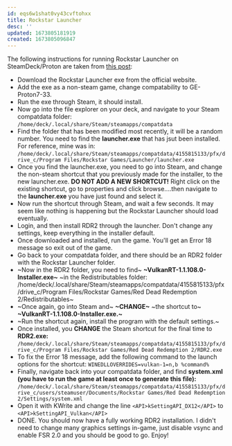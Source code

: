 ```yaml
---
id: eqs6w1shat0vy43cvftohxx
title: Rockstar Launcher
desc: ''
updated: 1673805181919
created: 1673805096847
---
```


The following instructions for running Rockstar Launcher on SteamDeck/Proton are taken from [this post](https://www.reddit.com/r/SteamDeck/comments/xhoy9l/red_dead_redemption_2_rockstar_launcher_version/):

-   Download the Rockstar Launcher exe from the official website.
-   Add the exe as a non-steam game, change compatability to GE-Proton7-33.
-   Run the exe through Steam, it should install.
-   Now go into the file explorer on your deck, and navigate to your Steam compatdata folder: `/home/deck/.local/share/Steam/steamapps/compatdata`
-   Find the folder that has been modified most recently, it will be a random number. You need to find the **launcher.exe** that has jsut been installed. For reference, mine was in: `/home/deck/.local/share/Steam/steamapps/compatdata/4155815133/pfx/drive_c/Program Files/Rockstar Games/Launcher/launcher.exe`
-   Once you find the launcher.exe, you need to go into Steam, and change the non-steam shortcut that you previously made for the installer, to the new launcher.exe. **DO NOT ADD A NEW SHORTCUT!** Right click on the existing shortcut, go to properties and click browse....then navigate to the **launcher.exe** you have just found and select it.
-   Now run the shortcut through Steam, and wait a few seconds. It may seem like nothing is happening but the Rockstar Launcher should load eventually.
-   Login, and then install RDR2 through the launcher. Don't change any settings, keep everything in the installer default.
-   Once downloaded and installed, run the game. You'll get an Error 18 message so exit out of the game.
-   Go back to your compatdata folder, and there should be an RDR2 folder with the Rockstar Launcher folder.
-   ~Now in the RDR2 folder, you need to find~ **~VulkanRT-1.1.108.0-Installer.exe~** ~in the Redistributables folder: /home/deck/.local/share/Steam/steamapps/compatdata/4155815133/pfx/drive\_c/Program Files/Rockstar Games/Red Dead Redemption 2/Redistributables~
-   ~Once again, go into Steam and~ **~CHANGE~** ~the shortcut to~ **~VulkanRT-1.1.108.0-Installer.exe.~**
-   ~Run the shortcut again, install the program with the default settings.~
-   Once installed, you **CHANGE** the Steam shortcut for the final time to **RDR2.exe:** `/home/deck/.local/share/Steam/steamapps/compatdata/4155815133/pfx/drive_c/Program Files/Rockstar Games/Red Dead Redemption 2/RDR2.exe`
-   To fix the Error 18 message, add the following command to the launch options for the shortcut: `WINEDLLOVERRIDES=vulkan-1=n,b %command%`
-   Finally, navigate back into your compatdata folder, and find **system.xml (**you have to run the game at least once to generate this file)**:** `/home/deck/.local/share/Steam/steamapps/compatdata/4155815133/pfx/drive_c/users/steamuser/Documents/Rockstar Games/Red Dead Redemption 2/Settings/system.xml`
-   Open it with KWrite and change the line `<API>kSettingAPI_DX12</API>` to `<API>kSettingAPI_Vulkan</API>`
-   DONE. You should now have a fully working RDR2 installation. I didn't need to change many graphics settings in-game, just disable vsync and enable FSR 2.0 and you should be good to go. Enjoy!